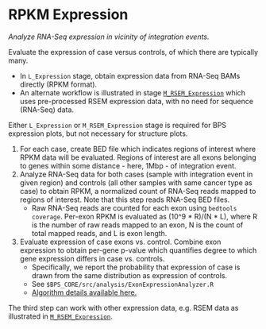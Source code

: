 # RPKM Expression

*Analyze RNA-Seq expression in vicinity of integration events.*

Evaluate the expression of case versus controls, of which there are typically many.

* In `L_Expression` stage, obtain expression data from RNA-Seq BAMs directly (RPKM format).
* An alternate workflow is illustrated in stage [`M_RSEM_Expression`](../M_RSEM_Expression/README.md) which uses
  pre-processed RSEM expression data, with no need for sequence (RNA-Seq) data.

Either `L_Expression` or `M_RSEM_Expression` stage is required for BPS expression plots, but not necessary for structure plots.

1. For each case, create BED file which indicates regions of interest where RPKM data will be evaluated.
   Regions of interest are all exons belonging to genes within some distance - here, 1Mbp - of integration event.
2. Analyze RNA-Seq data for both cases (sample with integration event in given region)
   and controls (all other samples with same cancer type as case) to obtain RPKM, a normalized count of 
   RNA-Seq reads mapped to regions of interest.  Note that this step reads RNA-Seq BED files.
    * Raw RNA-Seq reads are counted for each exon using `bedtools coverage`.
    Per-exon RPKM is evaluated as (10^9 * R)/(N * L), where R is the number of raw
    reads mapped to an exon, N is the count of total mapped reads, and L is exon length.
3. Evaluate expression of case exons vs. control. Combine exon expression to obtain per-gene p-value
   which quantifies degree to which gene expression differs in case vs. controls.
   * Specifically, we report the probability that expression of case is drawn from the same distribution as expression
     of controls.
   * See `$BPS_CORE/src/analysis/ExonExpressionAnalyzer.R`
   * [Algorithm details available here.](AlgorithmDetails.md)

The third step can work with other expression data, e.g. RSEM data as illustrated in [`M_RSEM_Expression`](../M_RSEM_Expression/README.md).

